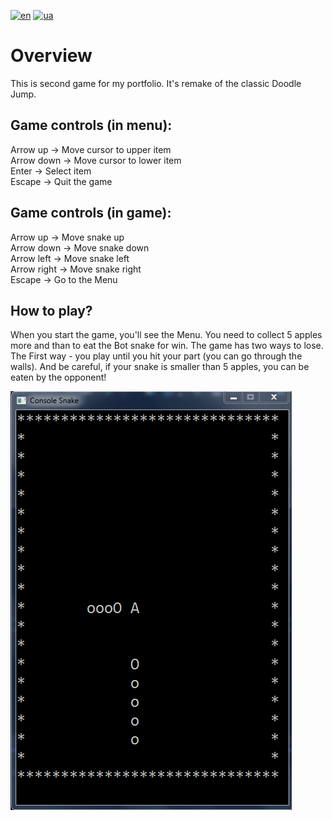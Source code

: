 [![en](https://img.shields.io/badge/Language-English-red.svg)](https://github.com/adven12/Dragon_Jump/blob/master/README.md)
[![ua](https://img.shields.io/badge/Language-Ukrainian-green.svg)](https://github.com/adven12/Dragon_Jump/blob/master/README.ua.md)

# **Overview**<br />
This is second game for my portfolio. It's remake of the classic Doodle Jump.


## **Game controls (in menu):**<br />
Arrow up -> Move cursor to upper item<br />
Arrow down -> Move cursor to lower item<br />
Enter -> Select item<br />
Escape -> Quit the game<br />

## **Game controls (in game):**<br />
Arrow up -> Move snake up<br />
Arrow down -> Move snake down<br />
Arrow left -> Move snake left<br />
Arrow right -> Move snake right<br />
Escape -> Go to the Menu<br />

## **How to play?**<br />
When you start the game, you'll see the Menu. You need to collect 5 apples more and than to eat the Bot snake for win. The game has two ways to lose. The First way - you play until you hit your part (you can go through the walls). And be careful, if your snake is smaller than 5 apples, you can be eaten by the opponent!

![image](https://github.com/adven12/Snake_Battle/blob/master/Assets/images/img_1.png)
